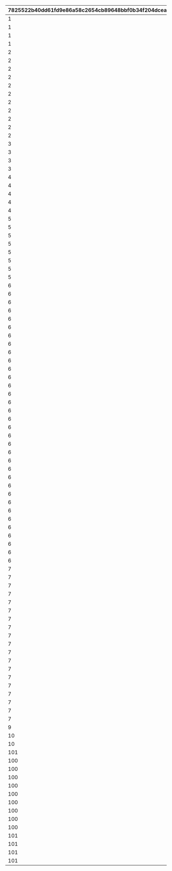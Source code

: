 |7825522b40dd61fd9e86a58c2654cb89648bbf0b34f204dceaca4a1f69200f98|6a312e6e184e7e28242b0f299c1c7503f260b0758b1e21f1147d02edeb5a8864|79bf658619c4904a61c2ea6d46de0358b427f770da328fc41a695d1efd260f56|e575541c963b061e98c38485042bb136131288da69245e54c57021757c9211ba|123359a8441e611c7670cabcc7683e53bf3f9fb83537181dc2ea5371ed81fea1|
| --- | --- | --- | --- | --- |
|1|0|1001|1|0|
|1|0|1002|2|0|
|1|0|1003|3|0|
|1|0|1004|4|0|
|2|0|2001|1|0|
|2|0|2002|2|0|
|2|0|2003|3|0|
|2|0|2004|4|0|
|2|0|2101|1|1|
|2|0|2102|2|1|
|2|0|2103|3|1|
|2|0|2104|4|1|
|2|10001|2111|11|2|
|2|10001|2112|12|2|
|2|10001|2113|13|2|
|3|0|3001|1|0|
|3|0|3002|2|0|
|3|0|3003|3|0|
|3|0|3004|4|0|
|4|0|4001|1|0|
|4|0|4002|2|0|
|4|0|4003|3|0|
|4|0|4004|4|0|
|4|0|4005|100|0|
|5|0|5010|10101|1|
|5|1|5020|10201|2|
|5|2|5021|10202|2|
|5|0|5030|10301|3|
|5|1|5031|10301|3|
|5|0|5040|10302|4|
|5|0|5050|10303|5|
|5|0|5060|10304|6|
|6|0|6001|90001|1|
|6|0|6002|90001|2|
|6|1|6003|90001|2|
|6|0|6006|90001|3|
|6|1|6007|91101|3|
|6|2|6008|91201|3|
|6|3|6009|91301|3|
|6|0|6010|90001|4|
|6|1|6011|91101|4|
|6|2|6012|91201|4|
|6|3|6013|91301|4|
|6|0|6014|90001|5|
|6|1|6015|91101|5|
|6|2|6016|91201|5|
|6|3|6017|91301|5|
|6|0|6018|90001|6|
|6|1|6019|91101|6|
|6|2|6020|91201|6|
|6|3|6021|91301|6|
|6|0|6022|92001|7|
|6|1|6023|92101|7|
|6|2|6024|92201|7|
|6|3|6025|92301|7|
|6|4|6026|92401|7|
|6|0|6027|92001|8|
|6|1|6028|92101|8|
|6|2|6029|92201|8|
|6|3|6030|92301|8|
|6|4|6031|92401|8|
|6|0|6032|92001|9|
|6|1|6033|92101|9|
|6|2|6034|92201|9|
|6|3|6035|92301|9|
|6|4|6036|92401|9|
|7|0|7000|90002|0|
|7|1|7001|90002|0|
|7|2|7002|90003|0|
|7|1|7003|90002|2|
|7|2|7004|90003|2|
|7|1|7005|91102|3|
|7|2|7006|91103|3|
|7|1|7007|91102|4|
|7|2|7008|91103|4|
|7|1|7009|91102|5|
|7|2|7010|91103|5|
|7|1|7011|91102|6|
|7|2|7012|91103|6|
|7|1|7013|92102|7|
|7|2|7014|92103|7|
|7|1|7015|92102|8|
|7|2|7016|92103|8|
|7|1|7017|92102|9|
|7|2|7018|92103|9|
|9|0|9001|20101|0|
|10|0|10001|20201|0|
|10|0|10002|20202|1|
|101|0|10180|10501|8|
|100|0|100001|1|1|
|100|0|100002|1|2|
|100|0|100003|2|3|
|100|0|100004|2|4|
|100|0|100005|2|5|
|100|0|100006|2|6|
|100|0|100007|3|7|
|100|0|100008|3|8|
|100|0|100009|3|9|
|101|0|980001|10301|98001|
|101|2|980002|10402|98001|
|101|1|980011|10401|98011|
|101|2|980012|10402|98012|